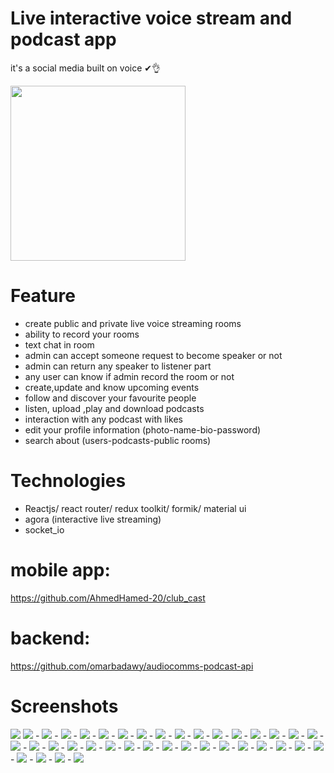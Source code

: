 # Live interactive voice stream and podcast app
it's a social media built on voice ✔👌

<img src="https://user-images.githubusercontent.com/72945669/175784662-35e4d785-e76a-40fd-b162-0caf7e82511a.png" width="280">

# Feature
- create public and private live voice streaming rooms 
- ability to record your rooms 
- text chat in room
- admin can accept someone request to become speaker or not 
- admin can return any speaker to listener part
- any user can know if admin record the room or not
- create,update and know upcoming events  
- follow and discover your favourite people 
- listen, upload ,play and download podcasts
- interaction with any podcast with likes 
- edit your profile information (photo-name-bio-password)
- search about (users-podcasts-public rooms)

# Technologies
- Reactjs/ react router/ redux toolkit/ formik/ material ui
- agora (interactive live streaming)
- socket_io

# mobile app:
https://github.com/AhmedHamed-20/club_cast

# backend:
https://github.com/omarbadawy/audiocomms-podcast-api
# Screenshots
<img src="https://user-images.githubusercontent.com/69516726/195837930-8f80075a-62d2-433b-a15d-3755d709163c.png" />
<img src="https://user-images.githubusercontent.com/69516726/195838008-8453f076-88a2-4156-a1a1-21635db2ea4f.png" />
-
<img src="https://user-images.githubusercontent.com/69516726/195838038-a6eb1ff0-5444-4b9d-b658-8d68d3931924.png" />
-
<img src="https://user-images.githubusercontent.com/69516726/195838066-b667f954-fa6a-413a-b725-b0526b33d2d8.png" />
-
<img src="https://user-images.githubusercontent.com/69516726/195838197-11e5e8bf-e2d9-4726-886b-9e3b99bc9eed.png" />
-
<img src="https://user-images.githubusercontent.com/69516726/195838249-4cf0de3f-1b10-4fcc-a521-ccee65e8c4da.png" />
-
<img src="https://user-images.githubusercontent.com/69516726/195838299-5017aea4-4be8-4635-8226-7b6da66e0449.png" />
-
<img src="https://user-images.githubusercontent.com/69516726/195838318-e761de57-3088-405b-88ec-1e9ffc72b9a6.png" />
-
<img src="https://user-images.githubusercontent.com/69516726/195838357-24745f69-6580-4255-9451-60c76c9869c9.png" />
-
<img src="https://user-images.githubusercontent.com/69516726/195838384-d4ee8b8e-c73f-4149-afaf-d2ef6e7b11b3.png" />
-
<img src="https://user-images.githubusercontent.com/69516726/195838445-c43f9906-1769-4a4d-a433-af17283e84e4.png" />
-
<img src="https://user-images.githubusercontent.com/69516726/195838467-7201cc72-3ac8-4f77-b7ce-1fc3bf2eb302.png" />
-
<img src="https://user-images.githubusercontent.com/69516726/195838494-d33d883d-cc5e-4cf7-98f5-d723915578dc.png" />
-
<img src="https://user-images.githubusercontent.com/69516726/195838512-18b90acd-136b-4fd1-8d96-ebe1a7e8d637.png" />
-
<img src="https://user-images.githubusercontent.com/69516726/195838524-f87f063b-7aff-47bd-800e-2a7b7ecc4229.png" />
-
<img src="https://user-images.githubusercontent.com/69516726/195838543-065175be-ea27-4c0f-85ed-102622b65d93.png" />
-
<img src="https://user-images.githubusercontent.com/69516726/195838565-9e57d3fc-5ccf-4d00-81e9-8bc4b8817f51.png" />
-
<img src="https://user-images.githubusercontent.com/69516726/195838586-7e67069f-13b9-4609-9990-347e9b1acca4.png" />
-
<img src="https://user-images.githubusercontent.com/69516726/195838597-b152a3f8-4417-4cdb-9650-7321c9e500a1.png" />
-
<img src="https://user-images.githubusercontent.com/69516726/195838693-e07ac6bb-fdeb-4a42-b346-697e1e9c378f.png" />
-
<img src="https://user-images.githubusercontent.com/69516726/195838708-9b31f6b6-1220-45ad-88d6-a503b5fc8887.png" />
-
<img src="https://user-images.githubusercontent.com/69516726/195838726-9c909cd1-4227-43a8-86e2-5a92c4e41fd6.png" />
-
<img src="https://user-images.githubusercontent.com/69516726/195838776-9ed054a5-2d6c-4c87-ace7-5c7032d04c26.png" />
-
<img src="https://user-images.githubusercontent.com/69516726/195838796-2916985c-86af-48c5-ab59-7a7922b2ea4f.png" />
-
<img src="https://user-images.githubusercontent.com/69516726/195838814-14102e6e-66bd-4f94-b976-56fc45a75061.png" />
-
<img src="https://user-images.githubusercontent.com/69516726/195838848-1787ebae-0141-41f3-8e55-fa67c1d79fa4.png" />
-
<img src="https://user-images.githubusercontent.com/69516726/195838862-ddfa6670-37ef-49ff-abf7-321bb4f67059.png" />
-
<img src="https://user-images.githubusercontent.com/69516726/195839008-5974dee8-c177-44cd-b3e8-376c60a11e8f.png" />
-
<img src="https://user-images.githubusercontent.com/69516726/195839065-8ec44312-f0c4-4e14-8bbb-b80e723b08ce.png" />
-
<img src="https://user-images.githubusercontent.com/69516726/195839079-c6ee5853-0d94-403a-99be-aea72595ba92.png" />
-
<img src="https://user-images.githubusercontent.com/69516726/195839093-6974a74a-87dc-4ded-b405-c01a963d681c.png" />
-
<img src="https://user-images.githubusercontent.com/69516726/195839115-b953ff37-2ee2-4750-8e70-1327a52c2e45.png" />
-
<img src="https://user-images.githubusercontent.com/69516726/195839135-27c95e0a-4b74-4bf9-9b71-e00b392d589d.png" />
-
<img src="https://user-images.githubusercontent.com/69516726/195839150-0fd3b00a-f6de-46f1-af11-ebf33f116e08.png" />
-
<img src="https://user-images.githubusercontent.com/69516726/195839218-278333ce-ca1f-4fd5-ac46-5ae32c7dc70c.png" />
-
<img src="https://user-images.githubusercontent.com/69516726/195839246-ff374dd5-6cff-4001-ab43-16461afe953d.png" />
-
<img src="https://user-images.githubusercontent.com/69516726/195839263-96389544-2a0c-4e72-a0a0-754da9ba50a6.png" />
-
<img src="https://user-images.githubusercontent.com/69516726/195839284-5069972f-06b8-4e80-9ebd-13f7666fb156.png" />
